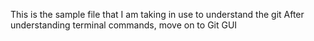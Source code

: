 This is the sample file that I am taking in use to understand the git
After understanding terminal commands, move on to Git GUI